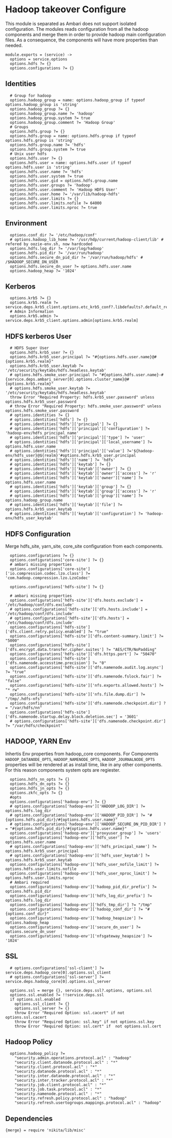 
# Hadoop takeover Configure

This module is separated as Ambari does not support isolated configuration. The modules
reads configuration from all the hadoop components and merge them in order to provide
hadoop main configuration files. As a consequence, the components will have more
properties than needed.

    module.exports = (service) ->
      options = service.options
      options.hdfs ?= {}
      options.configurations ?= {}


## Identities

      # Group for hadoop
      options.hadoop_group = name: options.hadoop_group if typeof options.hadoop_group is 'string'
      options.hadoop_group ?= {}
      options.hadoop_group.name ?= 'hadoop'
      options.hadoop_group.system ?= true
      options.hadoop_group.comment ?= 'Hadoop Group'
      # Groups
      options.hdfs.group ?= {}
      options.hdfs.group = name: options.hdfs.group if typeof options.hdfs.group is 'string'
      options.hdfs.group.name ?= 'hdfs'
      options.hdfs.group.system ?= true
      # Unix user hdfs
      options.hdfs.user ?= {}
      options.hdfs.user = name: options.hdfs.user if typeof options.hdfs.user is 'string'
      options.hdfs.user.name ?= 'hdfs'
      options.hdfs.user.system ?= true
      options.hdfs.user.gid = options.hdfs.group.name
      options.hdfs.user.groups ?= 'hadoop'
      options.hdfs.user.comment ?= 'Hadoop HDFS User'
      options.hdfs.user.home ?= '/var/lib/hadoop-hdfs'
      options.hdfs.user.limits ?= {}
      options.hdfs.user.limits.nofile ?= 64000
      options.hdfs.user.limits.nproc ?= true

## Environment

      options.conf_dir ?= '/etc/hadoop/conf'
      # options.hadoop_lib_home ?= '/usr/hdp/current/hadoop-client/lib' # refered by oozie-env.sh, now hardcoded
      options.hdfs.log_dir ?= '/var/log/hadoop'
      options.hdfs.pid_dir ?= '/var/run/hadoop'
      options.hdfs.secure_dn_pid_dir ?= '/var/run/hadoop/hdfs' # /$HADOOP_SECURE_DN_USER
      options.hdfs.secure_dn_user ?= options.hdfs.user.name
      options.hadoop_heap ?= '1024'


## Kerberos

      options.krb5 ?= {}
      options.krb5.realm ?= service.deps.krb5_client.options.etc_krb5_conf?.libdefaults?.default_realm
      # Admin Information
      options.krb5.admin ?= service.deps.krb5_client.options.admin[options.krb5.realm]

## HDFS kerberos User

      # HDFS Super User
      options.hdfs.krb5_user ?= {}
      options.hdfs.krb5_user.principal ?= "#{options.hdfs.user.name}@#{options.krb5.realm}"
      options.hdfs.krb5_user.keytab ?= '/etc/security/keytabs/hdfs.headless.keytab'
      # options.hdfs.smoke_user.principal ?= "#{options.hdfs.user.name}-#{service.deps.ambari_server[0].options.cluster_name}@#{options.krb5.realm}"
      # options.hdfs.smoke_user.keytab ?= '/etc/security/keytabs/hdfs.headless.keytab'
      throw Error "Required Property: hdfs.krb5_user.password" unless options.hdfs.krb5_user.password
      # throw Error "Required Property: hdfs.smoke_user.password" unless options.hdfs.smoke_user.password
      # options.identities ?= {}
      # options.identities['hdfs'] ?= {}
      # options.identities['hdfs']['principal'] ?= {}
      # options.identities['hdfs']['principal']['configuration'] ?= 'hadoop-env/hdfs_principal_name'
      # options.identities['hdfs']['principal']['type'] ?= 'user'
      # options.identities['hdfs']['principal']['local_username'] ?= options.hdfs.user.name
      # options.identities['hdfs']['principal']['value'] ?='${hadoop-env/hdfs_user}@${realm}'#options.hdfs.krb5_user.principal
      # options.identities['hdfs']['name'] ?= 'hdfs'
      # options.identities['hdfs']['keytab'] ?= {}
      # options.identities['hdfs']['keytab']['owner'] ?= {}
      # options.identities['hdfs']['keytab']['owner']['access'] ?= 'r'
      # options.identities['hdfs']['keytab']['owner']['name'] ?= options.hdfs.user.name
      # options.identities['hdfs']['keytab']['group'] ?= {}
      # options.identities['hdfs']['keytab']['group']['access'] ?= 'r'
      # options.identities['hdfs']['keytab']['group']['name'] ?= options.hadoop_group.name
      # options.identities['hdfs']['keytab']['file'] ?= options.hdfs.krb5_user.keytab
      # options.identities['hdfs']['keytab']['configuration'] ?= 'hadoop-env/hdfs_user_keytab'


## HDFS Configuration
Merge hdfs_site, yarn_site, core_site configuration from each components.

      options.configurations ?= {}
      options.configurations['core-site'] ?= {}
      # ambari missing properties
      options.configurations['core-site']['io.compression.codec.lzo.class'] ?= 'com.hadoop.compression.lzo.LzoCodec'

      options.configurations['hdfs-site'] ?= {}

      # ambari missing properties
      options.configurations['hdfs-site']['dfs.hosts.exclude'] = '/etc/hadoop/conf/dfs.exclude'
      # options.configurations['hdfs-site']['dfs.hosts.include'] = '/etc/hadoop/conf/dfs.include'
      # options.configurations['hdfs-site']['dfs.hosts'] = '/etc/hadoop/conf/dfs.include'
      options.configurations['hdfs-site']['dfs.client.retry.policy.enabled'] ?= "true"
      options.configurations['hdfs-site']['dfs.content-summary.limit'] ?= "5000"
      options.configurations['hdfs-site']['dfs.encrypt.data.transfer.cipher.suites'] ?= "AES/CTR/NoPadding"
      options.configurations['hdfs-site']['dfs.https.port'] ?= "50470"
      options.configurations['hdfs-site']['dfs.namenode.accesstime.precision'] ?= "0"
      options.configurations['hdfs-site']['dfs.namenode.audit.log.async'] ?= "true"
      options.configurations['hdfs-site']['dfs.namenode.fslock.fair'] ?= "false"
      options.configurations['hdfs-site']['nfs.exports.allowed.hosts'] ?= "* rw"
      options.configurations['hdfs-site']['nfs.file.dump.dir'] ?= "/tmp/.hdfs-nfs"
      options.configurations['hdfs-site']['dfs.namenode.checkpoint.dir'] ?= "/var/hdfs/nn"
      options.configurations['hdfs-site']['dfs.namenode.startup.delay.block.deletion.sec'] = '3601'
      # options.configurations['hdfs-site']['dfs.namenode.checkpoint.dir'] ?= "/var/hdfs/checkpoint"

## HADOOP, YARN Env
Inhertis Env properties from hadoop_core components. For Components `HADOOP_DATANODE_OPTS`,
`HADOOP_NAMENODE_OPTS`,  `HADOOP_JOURNALNODE_OPTS` properties will be rendered at
as install time, like in any other components.
For this reason components system opts are regiester.

      options.hdfs_nn_opts ?= {}
      options.hdfs_dn_opts ?= {}
      options.hdfs_jn_opts ?= {}
      options.zkfc_opts ?= {}
      #opts
      options.configurations['hadoop-env'] ?= {}
      # options.configurations['hadoop-env']['HADOOP_LOG_DIR'] ?= options.hdfs.log_dir
      # options.configurations['hadoop-env']['HADOOP_PID_DIR'] ?= "#{options.hdfs.pid_dir}/#{options.hdfs.user.name}"
      # options.configurations['hadoop-env']['HADOOP_SECURE_DN_PID_DIR'] ?= "#{options.hdfs.pid_dir}/#{options.hdfs.user.name}"
      options.configurations['hadoop-env']['proxyuser_group'] ?= 'users'
      options.configurations['hadoop-env']['hdfs_user'] ?= options.hdfs.user.name
      # options.configurations['hadoop-env']['hdfs_principal_name'] ?= options.hdfs.krb5_user.principal
      # options.configurations['hadoop-env']['hdfs_user_keytab'] ?= options.hdfs.krb5_user.keytab
      options.configurations['hadoop-env']['hdfs_user_nofile_limit'] ?= options.hdfs.user.limits.nofile
      options.configurations['hadoop-env']['hdfs_user_nproc_limit'] ?= options.hdfs.user.limits.nproc
      # Ambari required
      options.configurations['hadoop-env']['hadoop_pid_dir_prefix'] ?= options.hdfs.pid_dir
      options.configurations['hadoop-env']['hdfs_log_dir_prefix'] ?= options.hdfs.log_dir
      options.configurations['hadoop-env']['hdfs_tmp_dir'] ?= "/tmp"
      options.configurations['hadoop-env']['hadoop_conf_dir'] ?= "#{options.conf_dir}"
      options.configurations['hadoop-env']['hadoop_heapsize'] ?= options.hadoop_heap
      options.configurations['hadoop-env']['secure_dn_user'] ?= options.secure_dn_user
      options.configurations['hadoop-env']['nfsgateway_heapsize'] ?= '1024'

## SSL

      # options.configurations['ssl-client'] ?= service.deps.hadoop_core[0].options.ssl_client
      # options.configurations['ssl-server'] ?= service.deps.hadoop_core[0].options.ssl_server

      options.ssl = merge {}, service.deps.ssl?.options, options.ssl
      options.ssl.enabled ?= !!service.deps.ssl
      if options.ssl.enabled
        options.ssl_client ?= {}
        options.ssl_server ?= {}
        throw Error "Required Option: ssl.cacert" if not options.ssl.cacert
        throw Error "Required Option: ssl.key" if not options.ssl.key
        throw Error "Required Option: ssl.cert" if  not options.ssl.cert

## Hadoop Policy

      options.hadoop_policy ?=
        "security.admin.operations.protocol.acl" : "hadoop"
        "security.client.datanode.protocol.acl" : "*"
        "security.client.protocol.acl" : "*"
        "security.datanode.protocol.acl" : "*"
        "security.inter.datanode.protocol.acl" : "*"
        "security.inter.tracker.protocol.acl" : "*"
        "security.job.client.protocol.acl" : "*"
        "security.job.task.protocol.acl" : "*"
        "security.namenode.protocol.acl" : "*"
        "security.refresh.policy.protocol.acl" : "hadoop"
        "security.refresh.usertogroups.mappings.protocol.acl" : "hadoop"

## Dependencies

    {merge} = require 'nikita/lib/misc'
